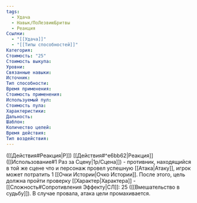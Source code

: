 ```yaml
---
tags:
  - Удача
  - Навык/ПоЛезвиюБритвы
  - Реакция
Ссылки:
  - "[[Удача]]"
  - "[[Типы способностей]]"
Категория: 
Стоимость: "25"
Стоимость выкупа:
Уровни:
Связанные навыки:
Источник:
Тип способности:
Время применения:
Стоимость применения:
Используемый пул:
Стоимость пула:
Характеристики:
Дальность:
Шаблон:
Количество целей:
Время действия:
Тип воздействия:
---
```

([[Действия#Реакция|Р]]) [[Действия#^e6bb62|Реакция]] ([[Использование#1 Раз за Сцену|1р/Сцена]]) - противник, находящийся в той же сцене что и персонаж провел успешную [[Атака|Атаку]], игрок может потратить 1 [[Очки Истории|Очко Истории]]. После этого, цель должна пройти проверку [[Характер|Характера]] - [[Сложность#Cопротивления Эффекту|СЛ]]: 25 ([[Вмешательство в  судьбу]]). В случае провала, атака цели промахивается. 